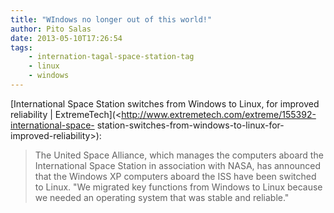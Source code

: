 ```yaml
---
title: "WIndows no longer out of this world!"
author: Pito Salas
date: 2013-05-10T17:26:54
tags:
    - internation-tagal-space-station-tag
    - linux
    - windows
---
```




[International Space Station switches from Windows to Linux, for improved
reliability |
ExtremeTech](<http://www.extremetech.com/extreme/155392-international-space-
station-switches-from-windows-to-linux-for-improved-reliability>):

> The United Space Alliance, which manages the computers aboard the
> International Space Station in association with NASA, has announced that the
> Windows XP computers aboard the ISS have been switched to Linux. "We
> migrated key functions from Windows to Linux because we needed an operating
> system that was stable and reliable."




